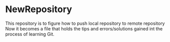 # NewRepository
This repository is to figure how to push local repository to remote repository
Now it becomes a file that holds the tips and errors/solutions gained int the process of learning Git.  
